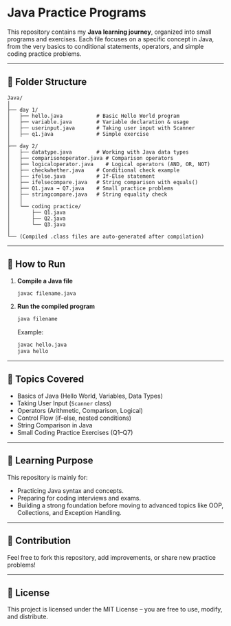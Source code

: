 # Java Practice Programs

This repository contains my **Java learning journey**, organized into small programs and exercises. Each file focuses on a specific concept in Java, from the very basics to conditional statements, operators, and simple coding practice problems.

---

## 📂 Folder Structure

```
Java/
│
├── day 1/
│   ├── hello.java           # Basic Hello World program
│   ├── variable.java        # Variable declaration & usage
│   ├── userinput.java       # Taking user input with Scanner
│   ├── q1.java              # Simple exercise
│
├── day 2/
│   ├── datatype.java        # Working with Java data types
│   ├── comparisonoperator.java # Comparison operators
│   ├── logicaloperator.java    # Logical operators (AND, OR, NOT)
│   ├── checkwhether.java    # Conditional check example
│   ├── ifelse.java          # If-Else statement
│   ├── ifelsecompare.java   # String comparison with equals()
│   ├── Q1.java → Q7.java    # Small practice problems
│   ├── stringcompare.java   # String equality check
│   │
│   └── coding practice/
│       ├── Q1.java
│       ├── Q2.java
│       └── Q3.java
│
└── (Compiled .class files are auto-generated after compilation)
```

---

## 🚀 How to Run

1. **Compile a Java file**
   ```bash
   javac filename.java
   ```

2. **Run the compiled program**
   ```bash
   java filename
   ```

   Example:
   ```bash
   javac hello.java
   java hello
   ```

---

## 📝 Topics Covered

- Basics of Java (Hello World, Variables, Data Types)
- Taking User Input (`Scanner` class)
- Operators (Arithmetic, Comparison, Logical)
- Control Flow (if-else, nested conditions)
- String Comparison in Java
- Small Coding Practice Exercises (Q1–Q7)

---

## 📖 Learning Purpose

This repository is mainly for:
- Practicing Java syntax and concepts.
- Preparing for coding interviews and exams.
- Building a strong foundation before moving to advanced topics like OOP, Collections, and Exception Handling.

---

## 🤝 Contribution

Feel free to fork this repository, add improvements, or share new practice problems!

---

## 📜 License

This project is licensed under the MIT License – you are free to use, modify, and distribute.
